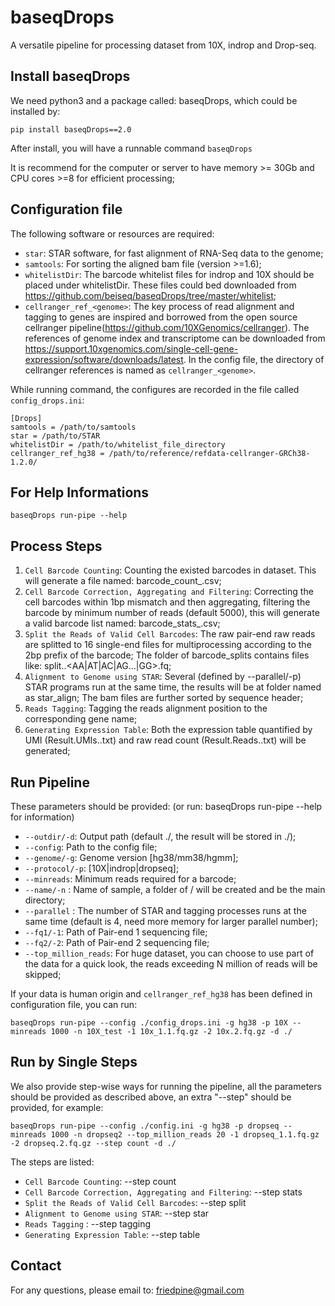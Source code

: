 # baseqDrops
A versatile pipeline for processing dataset from 10X, indrop and Drop-seq.

## Install baseqDrops
We need python3 and a package called: baseqDrops, which could be installed by:

    pip install baseqDrops==2.0

After install, you will have a runnable command `baseqDrops`

It is recommend for the computer or server to have memory >= 30Gb and CPU cores >=8 for efficient processing;

## Configuration file

The following software or resources are required:

+ `star`: STAR software, for fast alignment of RNA-Seq data to the genome;
+ `samtools`: For sorting the aligned bam file (version >=1.6);
+ `whitelistDir`: The barcode whitelist files for indrop and 10X should be placed under whitelistDir. These files could bed downloaded from https://github.com/beiseq/baseqDrops/tree/master/whitelist;
+ `cellranger_ref_<genome>`: The key process of read alignment and tagging to genes are inspired and borrowed from the open source cellranger pipeline(https://github.com/10XGenomics/cellranger). The references of genome index and transcriptome can be downloaded from https://support.10xgenomics.com/single-cell-gene-expression/software/downloads/latest.
In the config file, the directory of cellranger references is named as `cellranger_<genome>`.

While running command, the configures are recorded in the file called `config_drops.ini`:

    [Drops]
    samtools = /path/to/samtools
    star = /path/to/STAR
    whitelistDir = /path/to/whitelist_file_directory
    cellranger_ref_hg38 = /path/to/reference/refdata-cellranger-GRCh38-1.2.0/

## For Help Informations
	
	baseqDrops run-pipe --help

## Process Steps

1. `Cell Barcode Counting`: Counting the existed barcodes in dataset. This will generate a file named: barcode_count_<sample>.csv;
2. `Cell Barcode Correction, Aggregating and Filtering`: Correcting the cell barcodes within 1bp mismatch and then aggregating, filtering the barcode by minimum number of reads (default 5000), this will generate a valid barcode list named: barcode_stats_<sample>.csv;
3. `Split the Reads of Valid Cell Barcodes`: The raw pair-end raw reads are splitted to 16 single-end files for multiprocessing according to the 2bp prefix of the barcode; The folder of barcode_splits contains files like: split.<sample>.<AA|AT|AC|AG...|GG>.fq;
4. `Alignment to Genome using STAR`: Several (defined by --parallel/-p) STAR programs run at the same time, the results will be at folder named as star_align; The bam files are further sorted by sequence header;
5. `Reads Tagging`: Tagging the reads alignment position to the corresponding gene name;
6. `Generating Expression Table`: Both the expression table quantified by UMI (Result.UMIs.<sample>.txt) and raw read count (Result.Reads.<sample>.txt) will be generated;

## Run Pipeline

These parameters should be provided: (or run: baseqDrops run-pipe --help for information)

+ `--outdir/-d`: Output path (default ./, the result will be stored in ./<name>);
+ `--config`: Path to the config file;
+ `--genome/-g`: Genome version [hg38/mm38/hgmm];
+ `--protocol/-p`: [10X|indrop|dropseq];
+ `--minreads`:  Minimum reads required for a barcode;
+ `--name/-n` : Name of sample, a folder of <outdir>/<name> will be created and be the main directory; 
+ `--parallel` : The number of STAR and tagging processes runs at the same time (default is 4, need more memory for larger parallel number); 
+ `--fq1/-1`: Path of Pair-end 1 sequencing file;
+ `--fq2/-2`: Path of Pair-end 2 sequencing file;
+ `--top_million_reads`: For huge dataset, you can choose to use part of the data for a quick look, the reads exceeding N million of reads will be skipped;

If your data is human origin and `cellranger_ref_hg38` has been defined in configuration file, you can run:

    baseqDrops run-pipe --config ./config_drops.ini -g hg38 -p 10X --minreads 1000 -n 10X_test -1 10x_1.1.fq.gz -2 10x.2.fq.gz -d ./

## Run by Single Steps

We also provide step-wise ways for running the pipeline, all the parameters should be provided as described above, an extra "--step" should be provided, for example:
	
	baseqDrops run-pipe --config ./config.ini -g hg38 -p dropseq --minreads 1000 -n dropseq2 --top_million_reads 20 -1 dropseq_1.1.fq.gz -2 dropseq.2.fq.gz --step count -d ./

The steps are listed:

+ `Cell Barcode Counting`:  --step count
+ `Cell Barcode Correction, Aggregating and Filtering`: --step stats
+ `Split the Reads of Valid Cell Barcodes`: --step split
+ `Alignment to Genome using STAR`: --step star
+ `Reads Tagging` : --step tagging
+ `Generating Expression Table`: --step table

## Contact

For any questions, please email to: friedpine@gmail.com

